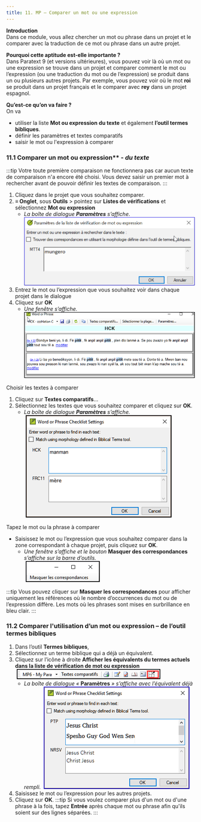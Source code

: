 ```yaml
---
title: 11. MP – Comparer un mot ou une expression
---
```

**Introduction**  
Dans ce module, vous allez chercher un mot ou phrase dans un projet et le comparer avec la traduction de ce mot ou phrase dans un autre projet.

**​Pourquoi cette aptitude est-elle importante ?**  
Dans Paratext 9 (et versions ultérieures), vous pouvez voir là où un mot ou une expression se trouve dans un projet et comparer comment le mot ou l’expression (ou une traduction du mot ou de l’expression) se produit dans un ou plusieurs autres projets. Par exemple, vous pouvez voir où le mot **roi** se produit dans un projet français et le comparer avec **rey** dans un projet espagnol.

**​Qu’est-ce qu’on va faire ?**  
On va  
- utiliser la liste **Mot ou expression** **du texte** et également **l’outil termes bibliques**.
- définir les paramètres et textes comparatifs
- saisir le mot ou l'expression à comparer

### 11.1 Comparer un mot ou expression** - *du texte*
:::tip
Votre toute première comparaison ne fonctionnera pas car aucun texte de comparaison n'a encore été choisi. Vous devez saisir un premier mot à rechercher avant de pouvoir définir les textes de comparaison. 
:::
1. Cliquez dans le projet que vous souhaitez comparer.
1. **≡ Onglet**, sous **Outils** \> pointez sur **Listes de vérifications** et sélectionnez **Mot ou expression**   
    - *La boîte de dialogue **Paramètres** s’affiche*.
    ![](../media/3fb03892cc41e4564da07d1e39e1ffce.png)
1. Entrez le mot ou l’expression que vous souhaitez voir dans chaque projet dans le dialogue
1. Cliquez sur **OK**  
    - *Une fenêtre s’affiche.*
    ![](../media/0f0b2496d26a3d67d03adfb7450b6119.png)

Choisir les textes à comparer
1. Cliquez sur **Textes comparatifs**…
1. Sélectionnez les textes que vous souhaitez comparer et cliquez sur **OK**.  
    - *La boîte de dialogue **Paramètres** s’affiche.*  
    ![](../media/a08fdc3ff01202588a59aad869fb8205.png)

Tapez le mot ou la phrase à comparer
- Saisissez le mot ou l’expression que vous souhaitez comparer dans la zone correspondant à chaque projet, puis cliquez sur **OK**.  
    - *Une fenêtre s’affiche et le bouton* **Masquer des correspondances** *s’affiche sur la barre d’outils.*  
    ![](../media/3f6b972b79a76a1cb8ba7556b4e5ce6c.png)

:::tip
Vous pouvez cliquer sur **Masquer les correspondances** pour afficher uniquement les références où le nombre d’occurrences du mot ou de l’expression diffère. Les mots où les phrases sont mises en surbrillance en bleu clair.
:::
### 11.2 Comparer l'utilisation d’un mot ou expression – de l’outil termes bibliques

1. Dans l’outil **Termes bibliques**,
1. Sélectionnez un terme biblique qui a déjà un équivalent.
1. Cliquez sur l’icône à droite **Afficher les équivalents du termes actuels dans la liste de vérification de mot ou expression**  
    ![](../media/67ef7214ef1efee6297c23007d09c66e.png)  
    - *La boîte de dialogue «* **Paramètres** *» s’affiche avec l’équivalent déjà rempli.*
    ![](../media/c58bb284eef0184480a195c3783310cb.png)
1. Saisissez le mot ou l’expression pour les autres projets.
1. Cliquez sur **OK**.
:::tip
Si vous voulez comparer plus d'un mot ou d'une phrase à la fois, tapez **Entrée** après chaque mot ou phrase afin qu'ils soient sur des lignes séparées.
:::